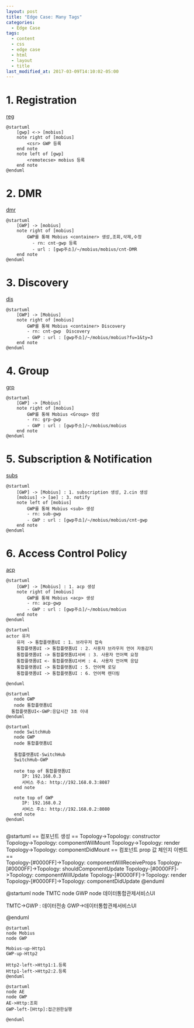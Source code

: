 ```yaml
---
layout: post
title: "Edge Case: Many Tags"
categories:
  - Edge Case
tags:
  - content
  - css
  - edge case
  - html
  - layout
  - title
last_modified_at: 2017-03-09T14:10:02-05:00
---  
```

# 1. Registration   
[reg](/assets/gwp/1.reg.png) 
 
``` 
@startuml
    [gwp] <-> [mobius]
    note right of [mobius]
        <csr> GWP 등록  
    end note        
    note left of [gwp]
        <remotecse> mobius 등록  
    end note
@enduml  
```

# 2. DMR 
[dmr](/assets/gwp/2.dmr.png)
```     
@startuml  
    [GWP] -> [mobius]
    note right of [mobius]
        GWP를 통해 Mobius <container> 생성,조회,삭제,수정  
          - rn: cnt-gwp 등록
          - url : [gwp주소]/~/mobius/mobius/cnt-DMR  
    end note
@enduml
```

# 3. Discovery 
[dis](/assets/gwp/3.dis.png)
```  
@startuml  
    [GWP] -> [Mobius]
    note right of [mobius]
        GWP를 통해 Mobius <container> Discovery
        - rn: cnt-gwp  Discovery
        - GWP : url : [gwp주소]/~/mobius/mobius?fu=1&ty=3   
    end note
@enduml
```

# 4. Group
[grp](/assets/gwp/4.group.png) 
```     
@startuml  
    [GWP] -> [Mobius]
    note right of [mobius]
        GWP를 통해 Mobius <Group> 생성
        - rn: grp-gwp 
        - GWP : url : [gwp주소]/~/mobius/mobius   
    end note
@enduml
```
# 5. Subscription & Notification
[subs](/assets/gwp/5.subs.png)
```
@startuml  
    [GWP] -> [Mobius] : 1. subscription 생성, 2.cin 생성   
    [mobius] -> [ae] : 3. notify
    note left of [mobius]
        GWP를 통해 Mobius <sub> 생성 
        - rn: sub-gwp 
        - GWP : url : [gwp주소]/~/mobius/mobius/cnt-gwp   
    end note
@enduml
```
# 6. Access Control Policy
[acp](/assets/gwp/6.acp.png)
```
@startuml  
    [GWP] -> [Mobius] : 1. acp 생성     
    note right of [mobius]
        GWP를 통해 Mobius <acp> 생성 
        - rn: acp-gwp 
        - GWP : url : [gwp주소]/~/mobius/mobius
    end note
@enduml
```


```
@startuml
actor 유저   
    유저 -> 통합플랫폼UI : 1. 브라우저 접속
    통합플랫폼UI -> 통합플랫폼UI : 2. 사용자 브라우저 언어 자동감지        
    통합플랫폼UI -> 통합플랫폼UI서버 : 3. 사용자 언어팩 요청  
    통합플랫폼UI <- 통합플랫폼UI서버 : 4. 사용자 언어팩 응답 
    통합플랫폼UI -> 통합플랫폼UI : 5. 언어팩 로딩 
    통합플랫폼UI -> 통합플랫폼UI : 6. 언어팩 렌더링 
    
@enduml
```


```
@startuml 
   node GWP 
   node 통합플랫폼UI      
  통합플랫폼UI<-GWP:응답시간 3초 이내  
@enduml

@startuml 
   node SwitchHub
   node GWP 
   node 통합플랫폼UI
   
   통합플랫폼UI-SwitchHub
   SwitchHub-GWP        
   
   note top of 통합플랫폼UI
      IP: 192.168.0.3         
      서비스 주소: http://192.168.0.3:8087
   end note
   
   note top of GWP
      IP: 192.168.0.2
      서비스 주소: http://192.168.0.2:8080      
   end note
@enduml
```   


```
```
@startuml
== 컴포넌트 생성 ==
 Topology->Topology: constructor  
 Topology->Topology: componentWillMount
 Topology->Topology: render
 Topology->Topology: componentDidMount
== 컴포넌트 prop 값 체인지 이벤트 ==  
 Topology-[#0000FF]->Topology: componentWillReceiveProps 
 Topology-[#0000FF]->Topology: shouldComponentUpdate
 Topology-[#0000FF]->Topology: componentWillUpdate
 Topology-[#0000FF]->Topology: render
 Topology-[#0000FF]->Topology: componentDidUpdate
@enduml 

@startuml
node TMTC
node GWP
node 데이터통합관제서비스UI

TMTC->GWP : 데이터전송
GWP->데이터통합관제서비스UI 


@enduml

```      
@startuml
node Mobius
node GWP

Mobius-up-Http1
GWP-up-Http2

Http2-left->Http1:1.등록
Http1-left->Http2:2.등록
@enduml 
```

```
@startuml
node AE
node GWP
AE->Http:조회
GWP-left-[Http]:접근권한실행

@enduml
```